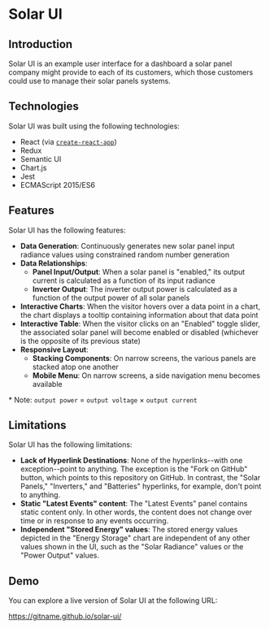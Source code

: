 # Solar UI

## Introduction

Solar UI is an example user interface for a dashboard a solar panel company might provide to each of its customers, which those customers could use to manage their solar panels systems.

## Technologies

Solar UI was built using the following technologies:

* React (via [`create-react-app`](https://github.com/facebookincubator/create-react-app))
* Redux
* Semantic UI
* Chart.js
* Jest
* ECMAScript 2015/ES6

## Features

Solar UI has the following features:

* **Data Generation**: Continuously generates new solar panel input radiance values using constrained random number generation 
* **Data Relationships**: 
    * **Panel Input/Output**: When a solar panel is "enabled," its output current is calculated as a function of its input radiance
    * **Inverter Output**: The inverter output power is calculated as a function of the output power of all solar panels
* **Interactive Charts**: When the visitor hovers over a data point in a chart, the chart displays a tooltip containing information about that data point 
* **Interactive Table**: When the visitor clicks on an "Enabled" toggle slider, the associated solar panel will become enabled or disabled (whichever is the opposite of its previous state)
* **Responsive Layout**: 
    * **Stacking Components**: On narrow screens, the various panels are stacked atop one another
    * **Mobile Menu**: On narrow screens, a side navigation menu becomes available

\* Note: `output power` = `output voltage` × `output current`

## Limitations

Solar UI has the following limitations:

* **Lack of Hyperlink Destinations**: None of the hyperlinks--with one exception--point to anything. The exception is the "Fork on GitHub" button, which points to this repository on GitHub. In contrast, the "Solar Panels," "Inverters," and "Batteries" hyperlinks, for example, don't point to anything.
* **Static "Latest Events" content**: The "Latest Events" panel contains static content only. In other words, the content does not change over time or in response to any events occurring.
* **Independent "Stored Energy" values**: The stored energy values depicted in the "Energy Storage" chart are independent of any other values shown in the UI, such as the "Solar Radiance" values or the "Power Output" values.

## Demo
 
You can explore a live version of Solar UI at the following URL:

https://gitname.github.io/solar-ui/
